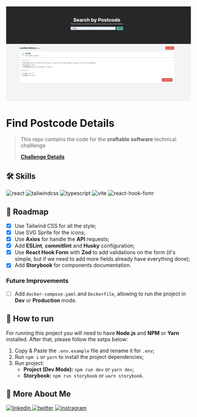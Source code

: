 ![Postcode Details](public/assets/cover.png)

# Find Postcode Details

> This repo contains the code for the **craftable software** technical challlenge
>
> **[Challenge Details](challenge.md)**

## 🛠 Skills

![react][react] ![tailwindcss][tailwindcss] ![typescript][typescript] ![vite][vite] ![react-hook-fomr][react-hook-form]

## 📄 Roadmap

-   [x] Use Tailwind CSS for all the style;
-   [x] Use SVG Sprite for the icons;
-   [x] Use **Axios** for handle the **API** requests;
-   [x] Add **ESLint**, **commitlint** and **Husky** configuration;
-   [x] Use **React Hook Form** with **Zod** to add validations on the form (it's simple, but if we need to add more
        fields already have everything done);
-   [x] Add **Storybook** for components documentation.

### Future Improvements

-   [ ] Add `docker-compose.yaml` and `Dockerfile`, allowing to run the project in **Dev** or **Production** mode.

## 📁 How to run

For running this project you will need to have **Node.js** and **NPM** or **Yarn** installed. After that, please follow the setps below:

1. Copy & Paste the `.env.example` file and rename it for `.env`;
2. Run `npm i` or `yarn` to install the project dependencies;
3. Run project:
    - **Project (Dev Mode):** `npm run dev` or `yarn dev`;
    - **Storybook:** `npm run storybook` or `uarn storybook`.

## 🔗 More About Me

[
![linkedin](https://img.shields.io/badge/linkedin-0A66C2?style=for-the-badge&logo=linkedin&logoColor=white)
](https://linkedin.com/in/daniel-sousa-tutods)
[![twitter](https://img.shields.io/badge/twitter-1DA1F2?style=for-the-badge&logo=twitter&logoColor=white)](https://twitter.com/dsousa_12)
[![instragram](https://img.shields.io/badge/instragram-E4405F?style=for-the-badge&logo=instagram&logoColor=white)](https://twitter.com/dsousa_12)

[react]: https://img.shields.io/badge/react-1E4174?style=for-the-badge&logo=react&logoColor=white
[tailwindcss]: https://img.shields.io/badge/tailwindcss-1E4174?style=for-the-badge&logo=tailwindcss&logoColor=white
[typescript]: https://img.shields.io/badge/typescript-1E4174?style=for-the-badge&logo=typescript&logoColor=white
[vite]: https://img.shields.io/badge/vite-1E4174?style=for-the-badge&logo=vite&logoColor=white
[react-hook-form]: https://img.shields.io/badge/react_hook_form-1E4174?style=for-the-badge&logo=reacthookform&logoColor=white
